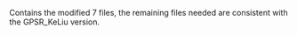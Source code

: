 Contains the modified 7 files, the remaining files needed are consistent with the GPSR_KeLiu version.
